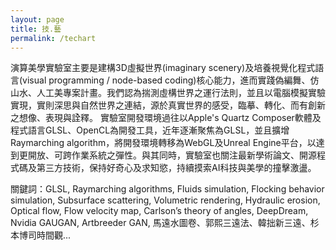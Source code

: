 ```yaml
---
layout: page
title: 技.藝
permalink: /techart
---
```


演算美學實驗室主要是建構3D虛擬世界(imaginary scenery)及培養視覺化程式語言(visual programming / node-based coding)核心能力，進而實踐偽編舞、仿山水、人工美專案計畫。我們認為揣測虛構世界之運行法則，並且以電腦模擬實驗實現，實則深思與自然世界之連結，源於真實世界的感受，臨摹、轉化、而有創新之想像、表現與詮釋。
實驗室開發環境過往以Apple's Quartz Composer軟體及程式語言GLSL、OpenCL為開發工具，近年逐漸聚焦為GLSL，並且擴增Raymarching algorithm，將開發環境轉移為WebGL及Unreal Engine平台，以達到更開放、可跨作業系統之彈性。與其同時，實驗室也關注最新學術論文、開源程式碼及第三方技術，保持好奇心及求知慾，持續摸索AI科技與美學的撞擊激盪。

關鍵詞：GLSL, Raymarching algorithms, Fluids simulation, Flocking behavior simulation, Subsurface scattering, Volumetric rendering, Hydraulic erosion, Optical flow, Flow velocity map, Carlson’s theory of angles, DeepDream, Nvidia GAUGAN, Artbreeder GAN, 馬遠水圖卷、郭熙三遠法、韓拙新三遠、杉本博司時間觀...



